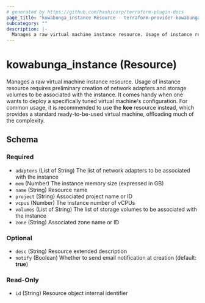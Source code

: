 ```yaml
---
# generated by https://github.com/hashicorp/terraform-plugin-docs
page_title: "kowabunga_instance Resource - terraform-provider-kowabunga"
subcategory: ""
description: |-
  Manages a raw virtual machine instance resource. Usage of instance resource requires preliminary creation of network adapters and storage volumes to be associated with the instance. It comes handy when one wants to deploy a specifically tuned virtual machine's configuration. For common usage, it is recommended to use the kce resource instead, which provides a standard ready-to-be-used virtual machine, offloading much of the complexity.
---
```


# kowabunga_instance (Resource)

Manages a raw virtual machine instance resource. Usage of instance resource requires preliminary creation of network adapters and storage volumes to be associated with the instance. It comes handy when one wants to deploy a specifically tuned virtual machine's configuration. For common usage, it is recommended to use the **kce** resource instead, which provides a standard ready-to-be-used virtual machine, offloading much of the complexity.



<!-- schema generated by tfplugindocs -->
## Schema

### Required

- `adapters` (List of String) The list of network adapters to be associated with the instance
- `mem` (Number) The instance memory size (expressed in GB)
- `name` (String) Resource name
- `project` (String) Associated project name or ID
- `vcpus` (Number) The instance number of vCPUs
- `volumes` (List of String) The list of storage volumes to be associated with the instance
- `zone` (String) Associated zone name or ID

### Optional

- `desc` (String) Resource extended description
- `notify` (Boolean) Whether to send email notification at creation (default: **true**)

### Read-Only

- `id` (String) Resource object internal identifier


